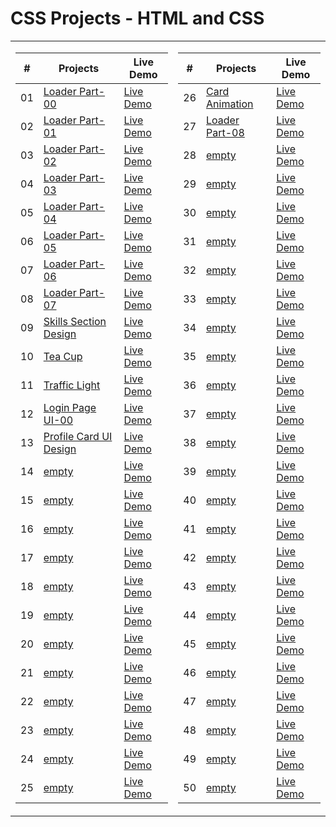  <!-- # 50 Projects in 50 Days - HTML/CSS and JavaScript -->
 # CSS Projects - HTML and CSS

<!-- This is the main repository for all of the projects in the course.

-   [Course Link](https://www.com/50-Projects-In-50-Days) -->

<table>
<tr>
<td>


|  #  | Projects | Live Demo |
| :-: | --------------------------------------------------------------------------------------------------------------------------- | --------------------------------------------------------------------------------- |
| 01  | [Loader Part-00](https://github.com/Rajat0063/CSS-Projects/tree/main/Loaders/Part-00) | [Live Demo](https://css-loaders-part00-yr.netlify.app/) |
| 02  | [Loader Part-01](https://github.com/Rajat0063/CSS-Projects/tree/main/Loaders/Part-01) | [Live Demo](https://css-loaders-part01-yr.netlify.app/) |
| 03  | [Loader Part-02](https://github.com/Rajat0063/CSS-Projects/tree/main/Loaders/Part-02) | [Live Demo](https://css-loaders-part02-yr.netlify.app/) |
| 04  | [Loader Part-03](https://github.com/Rajat0063/CSS-Projects/tree/main/Loaders/Part-03) | [Live Demo](https://css-loaders-part03-yr.netlify.app/) |
| 05  | [Loader Part-04](https://github.com/Rajat0063/CSS-Projects/tree/main/Loaders/Part-04) | [Live Demo](https://css-loaders-part04-yr.netlify.app/) |
| 06  | [Loader Part-05](https://github.com/Rajat0063/CSS-Projects/tree/main/Loaders/Part-05) | [Live Demo](https://css-loaders-part05-yr.netlify.app/) |
| 07  | [Loader Part-06](https://github.com/Rajat0063/CSS-Projects/tree/main/Loaders/Part-06) | [Live Demo](https://css-loaders-part06-yr.netlify.app/) |
| 08  | [Loader Part-07](https://github.com/Rajat0063/CSS-Projects/tree/main/Loaders/Part-07) | [Live Demo](https://css-loaders-part07-yr.netlify.app/) |
| 09  | [Skills Section Design](https://github.com/Rajat0063/CSS-Projects/tree/main/Skills%20Section%20Design) | [Live Demo](https://css-skills-section-design-yr.netlify.app/) |
| 10  | [Tea Cup](https://github.com/Rajat0063/CSS-Projects/tree/main/Tea%20Cup) | [Live Demo](https://css-tea-cup-yr.netlify.app/) |
| 11  | [Traffic Light](https://github.com/Rajat0063/CSS-Projects/tree/main/Traffic%20Light) | [Live Demo](https://css-traffic-light-yr.netlify.app/) |
| 12  | [Login Page UI-00](https://github.com/Rajat0063/CSS-Projects/tree/main/Login%20Pages/UI-00) | [Live Demo](https://css-login-page-ui-00-yr.netlify.app/) |
| 13  | [Profile Card UI Design](https://github.com/Rajat0063/CSS-Projects/tree/main/Profile%20Card%20UI%20Design) | [Live Demo](https://css-profile-card-ui-design-yr.netlify.app/) |
| 14  | [empty]() | [Live Demo]() |
| 15  | [empty]() | [Live Demo]() |
| 16  | [empty]() | [Live Demo]() |
| 17  | [empty]() | [Live Demo]() |
| 18  | [empty]() | [Live Demo]() |
| 19  | [empty]() | [Live Demo]() |
| 20  | [empty]() | [Live Demo]() |
| 21  | [empty]() | [Live Demo]() |
| 22  | [empty]() | [Live Demo]() |
| 23  | [empty]() | [Live Demo]() |
| 24  | [empty]() | [Live Demo]() |
| 25  | [empty]() | [Live Demo]() |

<!-- **NOTE ON PULL REQUESTS**: All of these projects are part of the course. While I do appreciate people trying to make some things prettier or adding new features, we are only accepting pull requests and looking at issues for bug fixes so that the code stays inline with the course. -->

</td>
<td>

|  #  | Projects | Live Demo |
| :-: | --------------------------------------------------------------------------------------------------------------------------- | --------------------------------------------------------------------------------- |
| 26  | [Card Animation](https://github.com/Rajat0063/CSS-Projects/tree/main/Card%20Animation) | [Live Demo](https://css-card-animation-yr.netlify.app/) |
| 27  | [Loader Part-08](https://github.com/Rajat0063/CSS-Projects/tree/main/Loaders/Part-08) | [Live Demo](https://css-loaders-part08-yr.netlify.app/) |
| 28  | [empty]() | [Live Demo]() |
| 29  | [empty]() | [Live Demo]() |
| 30  | [empty]() | [Live Demo]() |
| 31  | [empty]() | [Live Demo]() |
| 32  | [empty]() | [Live Demo]() |
| 33  | [empty]() | [Live Demo]() |
| 34  | [empty]() | [Live Demo]() |
| 35  | [empty]() | [Live Demo]() |
| 36  | [empty]() | [Live Demo]() |
| 37  | [empty]() | [Live Demo]() |
| 38  | [empty]() | [Live Demo]() |
| 39  | [empty]() | [Live Demo]() |
| 40  | [empty]() | [Live Demo]() |
| 41  | [empty]() | [Live Demo]() |
| 42  | [empty]() | [Live Demo]() |
| 43  | [empty]() | [Live Demo]() |
| 44  | [empty]() | [Live Demo]() |
| 45  | [empty]() | [Live Demo]() |
| 46  | [empty]() | [Live Demo]() |
| 47  | [empty]() | [Live Demo]() |
| 48  | [empty]() | [Live Demo]() |
| 49  | [empty]() | [Live Demo]() |
| 50  | [empty]() | [Live Demo]() |

</td>
</tr>
</table>